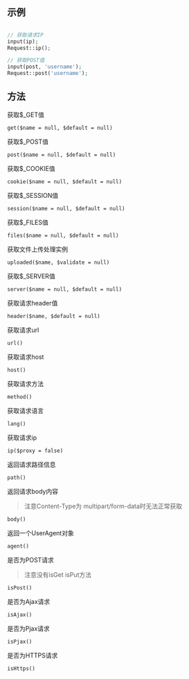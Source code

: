 示例
----
```php

// 获取请求IP
input(ip);
Request::ip();

// 获取POST值
input(post, 'username');
Request::post('username');

```


方法
----
获取$_GET值

```
get($name = null, $default = null)
```
获取$_POST值

```
post($name = null, $default = null)
```
获取$_COOKIE值

```
cookie($name = null, $default = null)
```
获取$_SESSION值

```
session($name = null, $default = null)
```
获取$_FILES值

```
files($name = null, $default = null)
```
获取文件上传处理实例

```
uploaded($name, $validate = null)
```
获取$_SERVER值

```
server($name = null, $default = null)
```
获取请求header值

```
header($name, $default = null)
```
获取请求url

```
url()
```
获取请求host

```
host()
```
获取请求方法

```
method()
```
获取请求语言

```
lang()
```
获取请求ip

```
ip($proxy = false)
```
返回请求路径信息

```
path()
```
返回请求body内容
> 注意Content-Type为 multipart/form-data时无法正常获取

```
body()
```
返回一个UserAgent对象

```
agent()
```
是否为POST请求
> 注意没有isGet isPut方法

```
isPost()
```
是否为Ajax请求

```
isAjax()
```
是否为Pjax请求

```
isPjax()
```
是否为HTTPS请求

```
isHttps()
```